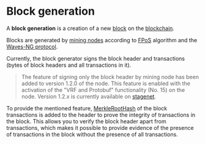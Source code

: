 # Block generation

A **block generation** is a creation of a new [block](/en/blockchain/block.md) on the [blockchain](/en/blockchain/blockchain.md).

Blocks are generated by [mining nodes](/en/blockchain/node/mining-node.md) according to [FPoS](/en/blockchain/waves-protocol/fair-pos.md) algorithm and the [Waves-NG protocol](/en/blockchain/waves-protocol/waves-ng-protocol.md).

Currently, the block generator signs the block header and transactions (bytes of block headers and all transactions in it).

> The feature of signing only the block header by mining node has been added to version 1.2.0 of the node. This feature is enabled with the activation of the "VRF and Protobuf" functionality (No. 15) on the node.
Version 1.2.x is currently available on [stagenet](/en/blockchain/blockchain-network/stage-network.md).

To provide the mentioned feature, [MerkleRootHash](https://en.wikipedia.org/wiki/Merkle_tree) of the block transactions is added to the header to prove the integrity of transactions in the block. This allows you to verify the block header apart from transactions, which makes it possible to provide evidence of the presence of transactions in the block without the presence of all transactions.
